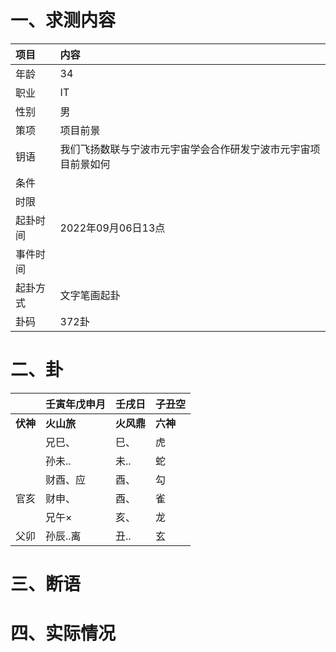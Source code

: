 # 一、求测内容
|项目|内容|
|:-|:-|
|年龄|34|
|职业|IT|
|性别|男|
|策项|项目前景|
|钥语|我们飞扬数联与宁波市元宇宙学会合作研发宁波市元宇宙项目前景如何|
|条件||
|时限||
|起卦时间|2022年09月06日13点|
|事件时间||
|起卦方式|文字笔画起卦|
|卦码|372卦|

# 二、卦
||壬寅年戊申月|壬戌日|子丑空|
|:-|:-|:-|:-|
|**伏神**|**火山旅**|**火风鼎**|**六神**|
||兄巳、|巳、|虎|
||孙未..|未..|蛇|
||财酉、应|酉、|勾|
|官亥|财申、|酉、|雀|
||兄午×|亥、|龙|
|父卯|孙辰..离|丑..|玄|


# 三、断语

# 四、实际情况